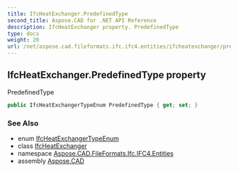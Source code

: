 ```yaml
---
title: IfcHeatExchanger.PredefinedType
second_title: Aspose.CAD for .NET API Reference
description: IfcHeatExchanger property. PredefinedType
type: docs
weight: 20
url: /net/aspose.cad.fileformats.ifc.ifc4.entities/ifcheatexchanger/predefinedtype/
---
```

## IfcHeatExchanger.PredefinedType property

PredefinedType

```csharp
public IfcHeatExchangerTypeEnum PredefinedType { get; set; }
```

### See Also

* enum [IfcHeatExchangerTypeEnum](../../../aspose.cad.fileformats.ifc.ifc4.types/ifcheatexchangertypeenum/)
* class [IfcHeatExchanger](../)
* namespace [Aspose.CAD.FileFormats.Ifc.IFC4.Entities](../../ifcheatexchanger/)
* assembly [Aspose.CAD](../../../)


